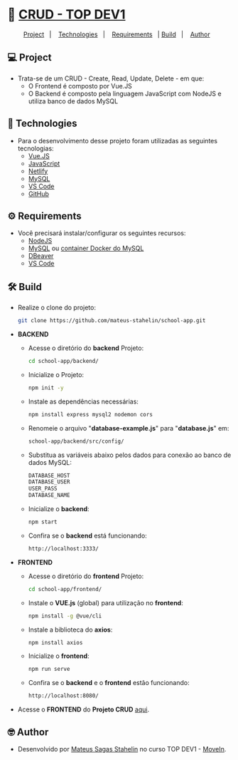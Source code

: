 # 🚀 [CRUD - TOP DEV1](https://school-movein.netlify.app)

<p align="center">
  <a href="#-project">Project</a>&nbsp;&nbsp;&nbsp;|&nbsp;&nbsp;&nbsp;
  <a href="#-technologies">Technologies</a>&nbsp;&nbsp;&nbsp;|&nbsp;&nbsp;&nbsp;
  <a href="#-requirements">Requirements</a>&nbsp;&nbsp;&nbsp;|
  <a href="#-build">Build</a>&nbsp;&nbsp;&nbsp;|&nbsp;&nbsp;&nbsp;
  <a href="#-author">Author</a>&nbsp;&nbsp;&nbsp;
</p>


## 💻 Project

* Trata-se de um CRUD - Create, Read, Update, Delete - em que:
  - O Frontend é composto por Vue.JS
  - O Backend é composto pela linguagem JavaScript com NodeJS e utiliza banco de dados MySQL


## 🌟 Technologies

* Para o desenvolvimento desse projeto foram utilizadas as seguintes tecnologias:
  - [Vue.JS](https://vuejs.org/)
  - [JavaScript](https://developer.mozilla.org/pt-BR/docs/Web/JavaScript)
  - [Netlify](https://www.netlify.com)
  - [MySQL](https://www.mysql.com/)
  - [VS Code](https://code.visualstudio.com/)
  - [GitHub](https://github.com/)


## ⚙ Requirements

* Você precisará instalar/configurar os seguintes recursos:
  - [NodeJS](https://nodejs.org/en/download/)
  - [MySQL](https://dev.mysql.com/downloads/installer/) ou [container Docker do MySQL](https://hub.docker.com/_/mysql)
  - [DBeaver](https://dbeaver.io/download/)
  - [VS Code](https://code.visualstudio.com/)


## 🛠 Build

* Realize o clone do projeto:

  ```bash 
  git clone https://github.com/mateus-stahelin/school-app.git
  ```

* **BACKEND**
  - Acesse o diretório do **backend** Projeto:

    ```bash
    cd school-app/backend/
    ```
  
  - Inicialize o Projeto:
  
    ```bash
    npm init -y
    ```
  
  - Instale as dependências necessárias:
  
    ```bash
    npm install express mysql2 nodemon cors
    ```
    
  - Renomeie o arquivo "**database-example.js**" para "**database.js**" em:
  
    ```bash
    school-app/backend/src/config/
    ```
  
  - Substitua as variáveis abaixo pelos dados para conexão ao banco de dados MySQL:
  
    ```bash
    DATABASE_HOST
    DATABASE_USER
    USER_PASS
    DATABASE_NAME
    ```
    
  - Inicialize o **backend**:
  
    ```bash
    npm start
    ```
  
  - Confira se o **backend** está funcionando:
  
    ```bash
    http://localhost:3333/
    ```

* **FRONTEND**

  - Acesse o diretório do **frontend** Projeto:
  
    ```bash
    cd school-app/frontend/
    ```
  
  - Instale o **VUE.js** (global) para utilização no **frontend**:
  
    ```bash
    npm install -g @vue/cli
    ```
    
  - Instale a biblioteca do **axios**:

    ```bash
    npm install axios
    ```
    
  - Inicialize o **frontend**:
  
    ```bash
    npm run serve
    ```
  
  - Confira se o **backend** e o **frontend** estão funcionando:
  
    ```bash
    http://localhost:8080/
    ```

* Acesse o **FRONTEND** do **Projeto CRUD** [aqui](https://school-movein.netlify.app).


## 🤓 Author

* Desenvolvido por [Mateus Sagas Stahelin](https://www.linkedin.com/in/mateus-stahelin/) no curso TOP DEV1 - [MoveIn](https://www.instagram.com/movein.tech/).
